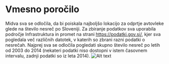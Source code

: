 # Vmesno poročilo

Midva sva se odločila, da bi poiskala najboljšo lokacijo za odprtje avtovleke glede na število nesreč po Sloveniji. Za zbiranje podatkov sva uporabila področje Infrastruktura in promet na strani https://podatki.gov.si/, kjer sva pogledala več različnih datotek, v katerih so zbrani razni podatki o nesrečah. Najprej sva se odločila pogledati skupno število nesreč po letih od 2003 do 2014 (nekateri podatki niso dostopni v istem časovnem intervalu, zadnji podatki so iz leta 2014). 
![Alt text](images/allAccidentsYears?raw=true "Title")
